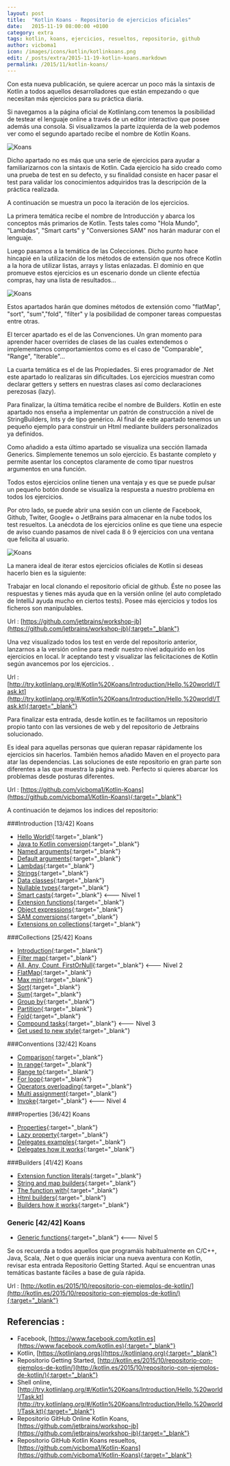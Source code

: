 ```yaml
---
layout: post
title:  "Kotlin Koans - Repositorio de ejercicios oficiales"
date:   2015-11-19 08:00:00 +0100
category: extra
tags: kotlin, koans, ejercicios, resueltos, repositorio, github
author: vicboma1
icon: /images/icons/kotlin/kotlinkoans.png
edit: /_posts/extra/2015-11-19-kotlin-koans.markdown
permalink: /2015/11/kotlin-koans/
---
```


Con esta nueva publicación, se quiere acercar un poco más la sintaxis de Kotlin a todos aquellos desarrolladores que están empezando o que necesitan más ejercicios para su práctica diaria.

Si navegamos a la página oficial de Kotlinlang.com tenemos la posibilidad de testear el lenguaje online a través de un editor interactivo que posee además una consola. Si visualizamos la parte izquierda de la web podemos ver como el segundo apartado recibe el nombre de Kotlin Koans.

![Koans](/images/kotlinKoans/01.png)

Dicho apartado no es más que una serie de ejercicios para ayudar a familiarizarnos con la sintaxis de Kotlin. Cada ejercicio ha sido creado como una prueba de test en su defecto, y su finalidad consiste en hacer pasar el test para validar los conocimientos adquiridos tras la descripción de la práctica realizada.

A continuación se muestra un poco la iteración de los ejercicios.

La primera temática recibe el nombre de Introducción y abarca los conceptos más primarios de Kotlin. Tests tales como "Hola Mundo",  "Lambdas", "Smart carts" y "Conversiones SAM" nos harán madurar con el lenguaje.

Luego pasamos a la temática de las Colecciones. Dicho punto hace hincapié en la utilización de los métodos de extensión que nos ofrece Kotlin a la hora de utilizar listas, arrays y listas enlazadas. El dominio en que promueve estos ejercicios es un escenario donde un cliente efectúa compras, hay una lista de resultados...

![Koans](/images/kotlinKoans/02.png)

Estos apartados harán que domines métodos de extensión como "flatMap", "sort", "sum","fold", "filter" y la posibilidad de componer tareas compuestas entre otras.

El tercer apartado es el de las Convenciones. Un gran momento para aprender hacer overrides de clases de las cuales extendemos o implementamos comportamientos como es el caso de "Comparable<T>", "Range<T>", "Iterable<T>"...

La cuarta temática es el de las Propiedades. Si eres programador de .Net este apartado lo realizaras sin dificultades. Los ejercicios muestran como declarar getters y setters en nuestras clases así como declaraciones perezosas (lazy).

Para finalizar, la última temática recibe el nombre de Builders. Kotlin en este apartado nos enseña a implementar un patrón de construcción a nivel de StringBuilders, Ints y de tipo genérico. Al final de este apartado tenemos un pequeño ejemplo para construir un Html mediante builders personalizados ya definidos.

Como añadido a esta último apartado se visualiza una sección llamada Generics. Simplemente tenemos un solo ejercicio. Es bastante completo y permite asentar los conceptos claramente de como tipar nuestros argumentos en una función.

Todos estos ejercicios online tienen una ventaja y es que se puede pulsar un pequeño botón donde se visualiza la respuesta a nuestro problema en todos los ejercicios.

Por otro lado, se puede abrir una sesión con un cliente de Facebook, Github, Twiter, Google+ o JetBrains para almacenar en la nube todos los test resueltos.
La anécdota de los ejercicios online es que tiene una especie de aviso cuando pasamos de nivel cada 8 ò 9 ejercicios con una ventana que felicita al usuario.

![Koans](/images/kotlinKoans/03.png)


La manera ideal de iterar estos ejercicios oficiales de Kotlin si deseas hacerlo bien es la siguiente:

Trabajar en local clonando el repositorio oficial de github. Éste no posee las respuestas y tienes más ayuda que en la versión online (el auto completado de IntelliJ ayuda mucho en ciertos tests). Posee más ejercicios y todos los ficheros son manipulables.

Url : [https://github.com/jetbrains/workshop-jb](https://github.com/jetbrains/workshop-jb){:target="_blank"}

Una vez visualizado todos los test en verde del repositorio anterior, lanzarnos a la versión online para medir nuestro nivel adquirido en los ejercicios en local. Ir aceptando test y visualizar las felicitaciones de Kotlin según avancemos por los ejercicios. .

Url : [http://try.kotlinlang.org/#/Kotlin%20Koans/Introduction/Hello,%20world!/Task.kt](http://try.kotlinlang.org/#/Kotlin%20Koans/Introduction/Hello,%20world!/Task.kt){:target="_blank"}


Para finalizar esta entrada, desde kotlin.es te facilitamos un repositorio propio tanto con las versiones de web y del repositorio de Jetbrains solucionado.

Es ideal para aquellas personas que quieran repasar rápidamente los ejercicios sin hacerlos. También hemos añadido Maven en el proyecto para atar las dependencias. Las soluciones de este repositorio en gran parte son diferentes a las que muestra la página web. Perfecto si quieres abarcar los problemas desde posturas diferentes.

Url : [https://github.com/vicboma1/Kotlin-Koans](https://github.com/vicboma1/Kotlin-Koans){:target="_blank"}

A continuación te dejamos los indices del repositorio:


###Introduction [13/42] Koans
* [Hello World!](https://github.com/vicboma1/Kotlin-Koans#hello-world){:target="_blank"}
* [Java to Kotlin conversion](https://github.com/vicboma1/Kotlin-Koans#java-to-kotlin-conversion){:target="_blank"}
* [Named arguments](https://github.com/vicboma1/Kotlin-Koans#named-arguments){:target="_blank"}
* [Default arguments](https://github.com/vicboma1/Kotlin-Koans#default-arguments){:target="_blank"}
* [Lambdas](https://github.com/vicboma1/Kotlin-Koans#lambdas){:target="_blank"}
* [Strings](https://github.com/vicboma1/Kotlin-Koans#strings){:target="_blank"}
* [Data classes](https://github.com/vicboma1/Kotlin-Koans#data-classes){:target="_blank"}
* [Nullable types](https://github.com/vicboma1/Kotlin-Koans#nullable-types){:target="_blank"}
* [Smart casts](https://github.com/vicboma1/Kotlin-Koans#smart-casts){:target="_blank"}    <--- Nivel 1
* [Extension functions](https://github.com/vicboma1/Kotlin-Koans#extension-functions){:target="_blank"}
* [Object expressions](https://github.com/vicboma1/Kotlin-Koans#object-expressions){:target="_blank"}
* [SAM conversions](https://github.com/vicboma1/Kotlin-Koans#sam-conversions){:target="_blank"}
* [Extensions on collections](https://github.com/vicboma1/Kotlin-Koans#extensions-on-collections){:target="_blank"}

###Collections [25/42] Koans
* [Introduction](https://github.com/vicboma1/Kotlin-Koans#introduction){:target="_blank"}
* [Filter map](https://github.com/vicboma1/Kotlin-Koans#filter-map){:target="_blank"}
* [All, Any, Count, FirstOrNull](https://github.com/vicboma1/Kotlin-Koans#all,any,count,firstornull){:target="_blank"}  <--- Nivel 2
* [FlatMap](https://github.com/vicboma1/Kotlin-Koans#flatmap){:target="_blank"}
* [Max min](https://github.com/vicboma1/Kotlin-Koans#maxmin){:target="_blank"}
* [Sort](https://github.com/vicboma1/Kotlin-Koans#sort){:target="_blank"}
* [Sum](https://github.com/vicboma1/Kotlin-Koans#sum){:target="_blank"}
* [Group by](https://github.com/vicboma1/Kotlin-Koans#group-by){:target="_blank"}
* [Partition](https://github.com/vicboma1/Kotlin-Koans#partition){:target="_blank"}
* [Fold](https://github.com/vicboma1/Kotlin-Koans#fold){:target="_blank"}
* [Compound tasks](https://github.com/vicboma1/Kotlin-Koans#compoundtasks){:target="_blank"} <--- Nivel 3
* [Get used to new style](https://github.com/vicboma1/Kotlin-Koans#getusedtonewstyle){:target="_blank"}

###Conventions [32/42] Koans
* [Comparison](https://github.com/vicboma1/Kotlin-Koans#comparison){:target="_blank"}
* [In range](https://github.com/vicboma1/Kotlin-Koans#in-range){:target="_blank"}
* [Range to](https://github.com/vicboma1/Kotlin-Koans#range-to){:target="_blank"}
* [For loop](https://github.com/vicboma1/Kotlin-Koans#for-loop){:target="_blank"}
* [Operators overloading](https://github.com/vicboma1/Kotlin-Koans#operators-overloading){:target="_blank"}
* [Multi assignment](https://github.com/vicboma1/Kotlin-Koans#multi-assignment){:target="_blank"}
* [Invoke](https://github.com/vicboma1/Kotlin-Koans#invoke){:target="_blank"} <--- Nivel 4

###Properties [36/42] Koans
* [Properties](https://github.com/vicboma1/Kotlin-Koans#properties){:target="_blank"}
* [Lazy property](https://github.com/vicboma1/Kotlin-Koans#lazy-property){:target="_blank"}
* [Delegates examples](https://github.com/vicboma1/Kotlin-Koans#delgates-examples){:target="_blank"}
* [Delegates how it works](https://github.com/vicboma1/Kotlin-Koans#delegates-how-it-works){:target="_blank"}

###Builders [41/42] Koans
* [Extension function literals](https://github.com/vicboma1/Kotlin-Koans#extension-function-literals){:target="_blank"}
* [String and map builders](https://github.com/vicboma1/Kotlin-Koans#string-and-map-builders){:target="_blank"}
* [The function with](https://github.com/vicboma1/Kotlin-Koans#the-function-with){:target="_blank"}
* [Html builders](https://github.com/vicboma1/Kotlin-Koans#html-builders){:target="_blank"}
* [Builders how it works](https://github.com/vicboma1/Kotlin-Koans#builders-how-it-works){:target="_blank"}

### Generic [42/42] Koans
* [Generic functions](https://github.com/vicboma1/Kotlin-Koans#generic-functions){:target="_blank"}  <--- Nivel 5


Se os recuerda a todos aquellos que programáis habitualmente en C/C++, Java, Scala, .Net o que queráis iniciar una nueva aventura con Kotlin, revisar esta entrada Repositorio Getting Started. 
Aquí se encuentran unas temáticas bastante fáciles a base de guía rápida.

Url : [http://kotlin.es/2015/10/repositorio-con-ejemplos-de-kotlin/](http://kotlin.es/2015/10/repositorio-con-ejemplos-de-kotlin/){:target="_blank"}


## Referencias :

* Facebook,  [https://www.facebook.com/kotlin.es](https://www.facebook.com/kotlin.es){:target="_blank"} 
* Kotlin, [https://kotlinlang.orgs](https://kotlinlang.org){:target="_blank"}   
* Repositorio Getting Started,  [http://kotlin.es/2015/10/repositorio-con-ejemplos-de-kotlin/](http://kotlin.es/2015/10/repositorio-con-ejemplos-de-kotlin/){:target="_blank"}
* Shell online,  [http://try.kotlinlang.org/#/Kotlin%20Koans/Introduction/Hello,%20world!/Task.kt](http://try.kotlinlang.org/#/Kotlin%20Koans/Introduction/Hello,%20world!/Task.kt){:target="_blank"} 
* Repositorio GitHub Online Kotlin Koans,  [https://github.com/jetbrains/workshop-jb](https://github.com/jetbrains/workshop-jb){:target="_blank"}
* Repositorio GitHub Kotlin Koans resueltos, [https://github.com/vicboma1/Kotlin-Koans](https://github.com/vicboma1/Kotlin-Koans){:target="_blank"}
